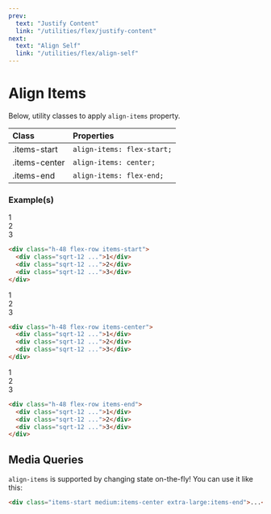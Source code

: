 ```yaml
---
prev:
  text: "Justify Content"
  link: "/utilities/flex/justify-content"
next:
  text: "Align Self"
  link: "/utilities/flex/align-self"
---
```


# Align Items

Below, utility classes to apply `align-items` property.

| Class         | Properties                 |
| :------------ | :------------------------- |
| .items-start  | `align-items: flex-start;` |
| .items-center | `align-items: center;`     |
| .items-end    | `align-items: flex-end;`   |

### Example(s)

<div class="h-48 flex-row items-start gap-x-2 radius-8 p-6 mt-8" style="background-color: var(--vp-c-bg-alt);">
  <div class="sqrt-12 flex justify-center items-center font-mono text-white radius-4" style="background-color: var(--vp-c-brand-3);">1</div>
  <div class="sqrt-12 flex justify-center items-center font-mono text-white radius-4" style="background-color: var(--vp-c-brand-3);">2</div>
  <div class="sqrt-12 flex justify-center items-center font-mono text-white radius-4" style="background-color: var(--vp-c-brand-3);">3</div>
</div>

```html
<div class="h-48 flex-row items-start">
  <div class="sqrt-12 ...">1</div>
  <div class="sqrt-12 ...">2</div>
  <div class="sqrt-12 ...">3</div>
</div>
```

<div class="h-48 flex-row items-center gap-x-2 radius-8 p-6" style="background-color: var(--vp-c-bg-alt);">
  <div class="sqrt-12 flex justify-center items-center font-mono text-white radius-4" style="background-color: var(--vp-c-brand-3);">1</div>
  <div class="sqrt-12 flex justify-center items-center font-mono text-white radius-4" style="background-color: var(--vp-c-brand-3);">2</div>
  <div class="sqrt-12 flex justify-center items-center font-mono text-white radius-4" style="background-color: var(--vp-c-brand-3);">3</div>
</div>

```html
<div class="h-48 flex-row items-center">
  <div class="sqrt-12 ...">1</div>
  <div class="sqrt-12 ...">2</div>
  <div class="sqrt-12 ...">3</div>
</div>
```

<div class="h-48 flex-row items-end gap-x-2 radius-8 p-6" style="background-color: var(--vp-c-bg-alt);">
  <div class="sqrt-12 flex justify-center items-center font-mono text-white radius-4" style="background-color: var(--vp-c-brand-3);">1</div>
  <div class="sqrt-12 flex justify-center items-center font-mono text-white radius-4" style="background-color: var(--vp-c-brand-3);">2</div>
  <div class="sqrt-12 flex justify-center items-center font-mono text-white radius-4" style="background-color: var(--vp-c-brand-3);">3</div>
</div>

```html
<div class="h-48 flex-row items-end">
  <div class="sqrt-12 ...">1</div>
  <div class="sqrt-12 ...">2</div>
  <div class="sqrt-12 ...">3</div>
</div>
```

## Media Queries

`align-items` is supported by changing state on-the-fly! You can use it like this:

```html
<div class="items-start medium:items-center extra-large:items-end">...</div>
```
